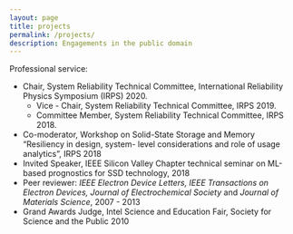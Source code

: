 ```yaml
---
layout: page
title: projects
permalink: /projects/
description: Engagements in the public domain
---
```


Professional service:

- Chair, System Reliability Technical Committee, International Reliability Physics Symposium (IRPS) 2020.
  - Vice - Chair, System Reliability Technical Committee, IRPS 2019.
  - Committee Member, System Reliability Technical Committee, IRPS 2018.
- Co-moderator, Workshop on Solid-State Storage and Memory “Resiliency in design, system- level considerations and role of usage analytics”, IRPS 2018
- Invited Speaker, IEEE Silicon Valley Chapter technical seminar on ML-based prognostics for SSD technology, 2018
- Peer reviewer: *IEEE Electron Device Letters, IEEE Transactions on Electron Devices, Journal of Electrochemical Society* and *Journal of Materials Science*, 2007 - 2013
- Grand Awards Judge, Intel Science and Education Fair, Society for Science and the Public 2010